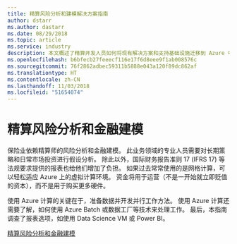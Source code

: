 ```yaml
---
title: 精算风险分析和建模解决方案指南
author: dstarr
ms.author: dastarr
ms.date: 08/29/2018
ms.topic: article
ms.service: industry
description: 本文概述了精算开发人员如何将现有解决方案和支持基础设施迁移到 Azure 中。
ms.openlocfilehash: b6bfecb27feeecf116e17f6d8eee9f1ab008576c
ms.sourcegitcommit: 76f2862adbec59311b5888e043a120f89dc862af
ms.translationtype: HT
ms.contentlocale: zh-CN
ms.lasthandoff: 11/03/2018
ms.locfileid: "51654074"
---
```

# <a name="actuarial-risk-analysis-and-financial-modeling"></a>精算风险分析和金融建模

保险业依赖精算师的风险分析和金融建模。 此业务领域的专业人员需要对长期策略和日常市场投资进行假设分析。 除此以外，国际财务报告准则 17 (IFRS 17) 等法规要求提供的报表也给他们增加了负担。 如果过去常常使用的是网格计算，可以轻松适应 Azure 上的虚拟计算环境。 资金将用于运营（不是一开始就立即贬值的资本），而不是用于购买更多硬件。

使用 Azure 计算的关键在于，准备数据并开发并行工作方法。 使用 Azure 计算还需要了解，如何使用 Azure Batch 或数据工厂等技术来处理工作。 最后，本指南调查了报表选项，如使用 Data Science VM 或 Power BI。

[精算风险分析和金融建模](/azure/industry/financial/actuarial-risk-analysis-and-financial-modeling-solution-guide?WT.mc_id=overview-docs-dastarr)